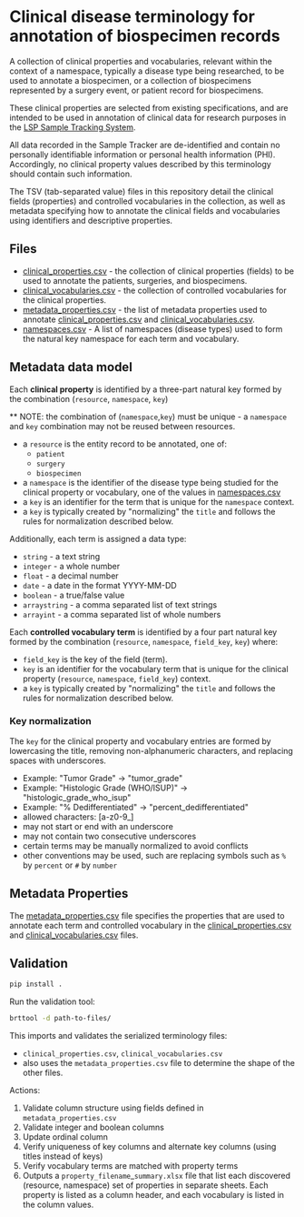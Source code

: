# Clinical disease terminology for annotation of biospecimen records

A collection of clinical properties and vocabularies, relevant within the 
context of a namespace, typically a disease type being researched, to be used to 
annotate a biospecimen, or a collection of biospecimens represented by a surgery event,
or patient record for biospecimens.

These clinical properties are selected from existing specifications, 
and are intended to be used in annotation of clinical data for research purposes 
in the [LSP Sample Tracking System](https://github.com/labsyspharm/ExperimentTracker).

All data recorded in the Sample Tracker are de-identified and contain no
personally identifiable information or personal health information (PHI). 
Accordingly, no clinical property values described by this terminology should contain such information.

The TSV (tab-separated value) files in this repository detail the clinical
fields (properties) and controlled vocabularies in the collection, as well
as metadata specifying how to annotate the clinical fields and vocabularies using
identifiers and descriptive properties.

## Files

- [clinical_properties.csv](metadata_properties.csv) - the collection of clinical properties (fields) to be used
  to annotate the patients, surgeries, and biospecimens.
- [clinical_vocabularies.csv](clinical_vocabularies.csv) - the collection of controlled vocabularies 
  for the clinical properties.
- [metadata_properties.csv](metadata_properties.csv) - the list of metadata properties used to annotate 
  [clinical_properties.csv](metadata_properties.csv) and [clinical_vocabularies.csv](clinical_vocabularies.csv).
- [namespaces.csv](namespaces.csv) - A list of namespaces (disease types)
  used to form the natural key namespace for each term and vocabulary.

## Metadata data model

Each **clinical property** is identified by a three-part natural key formed by the
combination (`resource`, `namespace`, `key`)

** NOTE: the combination of (`namespace`,`key`) must be unique - 
a `namespace` and `key` combination may not be reused between resources. 

- a `resource` is the entity record to be annotated, one of:
  - `patient`
  - `surgery`
  - `biospecimen`
- a `namespace` is the identifier of the disease type being studied for the 
  clinical property or vocabulary, 
  one of the values in [namespaces.csv](namespaces.csv)
- a `key` is an identifier for the term that is unique
  for the `namespace` context. 
- a `key` is typically created by "normalizing" the `title` and follows the rules
  for normalization described below.

Additionally, each term is assigned a data type:
- `string` - a text string
- `integer` - a whole number
- `float` - a decimal number
- `date` - a date in the format YYYY-MM-DD
- `boolean` - a true/false value
- `arraystring` - a comma separated list of text strings
- `arrayint` - a comma separated list of whole numbers


Each **controlled vocabulary term** is identified by a four part 
natural key formed by the combination (`resource`, `namespace`, `field_key`, `key`)
where:
- `field_key` is the key of the field (term).
- `key` is an identifier for the vocabulary term that is 
  unique for the clinical property (`resource`, `namespace`, `field_key`) context. 
- a `key` is typically created by "normalizing" the `title` and follows the rules
  for normalization described below.


### Key normalization

The `key` for the clinical property and vocabulary entries are formed by 
lowercasing the title, removing non-alphanumeric characters, and replacing spaces with underscores.
- Example: "Tumor Grade" -> "tumor_grade"
- Example: "Histologic Grade (WHO/ISUP)" -> "histologic_grade_who_isup"
- Example: "% Dedifferentiated" -> "percent_dedifferentiated"
- allowed characters: [a-z0-9_]
- may not start or end with an underscore
- may not contain two consecutive underscores
- certain terms may be manually normalized to avoid conflicts
- other conventions may be used, such are replacing symbols such as
  `%` by `percent` or `#` by `number`

## Metadata Properties

The [metadata_properties.csv](metadata_properties.csv) file specifies the properties that are used to 
annotate each term and controlled vocabulary in the [clinical_properties.csv](metadata_properties.csv) 
and [clinical_vocabularies.csv](clinical_vocabularies.csv) files. 

## Validation

```sh
pip install .
```
Run the validation tool:

```sh
brttool -d path-to-files/
```

This imports and validates the serialized terminology files:

- `clinical_properties.csv`, `clinical_vocabularies.csv` 
- also uses the `metadata_properties.csv` file to determine the shape of the other files.

Actions:
1. Validate column structure using fields defined in `metadata_properties.csv`
2. Validate integer and boolean columns
3. Update ordinal column
4. Verify uniqueness of key columns and alternate key columns (using titles instead of keys)
5. Verify vocabulary terms are matched with property terms
6. Outputs a `property_filename`_`summary.xlsx` file that list each discovered
   (resource, namespace) set of properties in separate sheets. Each property is 
   listed as a column header, and each vocabulary is listed in the column values.


